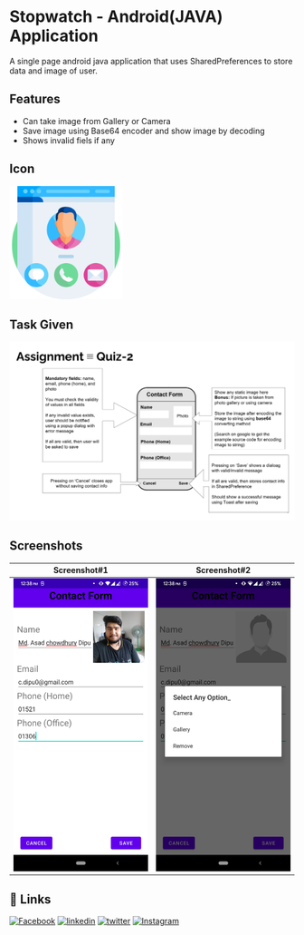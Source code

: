 
# Stopwatch - Android(JAVA) Application

A single page android java application that uses SharedPreferences to store data and image of user.


## Features

- Can take image from Gallery or Camera
- Save image using Base64 encoder and show image by decoding
- Shows invalid fiels if any

## Icon
<img src="ScreenShot/contact-info.png" width="200"/>

<!--
## Demo

![Demo](ScreenShot/) -->



## Task Given
<img src="ScreenShot/quiz task.png" width="700"/>


## Screenshots

Screenshot#1               |  Screenshot#2
:-------------------------:|:-------------------------:
![](ScreenShot/quiz%20(2).jpeg)  |  ![](ScreenShot/quiz%20(1).jpeg)



## 🔗 Links
[![Facebook](https://img.shields.io/badge/Facebook-1877F2?style=for-the-badge&logo=facebook&logoColor=white)](https://www.facebook.com/c.dipu0/)
[![linkedin](https://img.shields.io/badge/linkedin-0A66C2?style=for-the-badge&logo=linkedin&logoColor=white)](https://www.linkedin.com/in/md-asad-chowdhury-dipu/)
[![twitter](https://img.shields.io/badge/twitter-1DA1F2?style=for-the-badge&logo=twitter&logoColor=white)](https://twitter.com/dipu093)
[![Instagram](https://img.shields.io/badge/Instagram-E4405F?style=for-the-badge&logo=instagram&logoColor=white)](https://www.instagram.com/c.dipu0/)